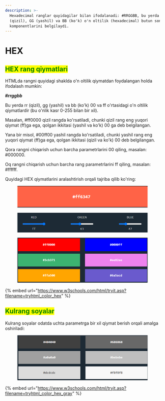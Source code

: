 ```yaml
---
description: >-
  Hexadecimal ranglar quyidagilar bilan ifodalanadi: #RRGGBB, bu yerda RR
  (qizil), GG (yashil) va BB (ko'k) o'n oltilik (hexadecimal) butun sonlar rang
  komponentlarini belgilaydi.
---
```


# HEX

## <mark style="color:green;">HEX rang qiymatlari</mark>

HTMLda rangni quyidagi shaklda o'n oltilik qiymatdan foydalangan holda ifodalash mumkin:

**#**_**rrggbb**_

Bu yerda rr (qizil), gg (yashil) va bb (ko'k) 00 va ff o'rtasidagi o'n oltilik qiymatlardir (bu o'nlik kasr 0-255 bilan bir xil).

Masalan, #ff0000 qizil rangda ko'rsatiladi, chunki qizil rang eng yuqori qiymat (ff)ga ega, qolgan ikkitasi (yashil va ko'k) 00 ga deb belgilangan.

Yana bir misol, #00ff00 yashil rangda ko'rsatiladi, chunki yashil rang eng yuqori qiymat (ff)ga ega, qolgan ikkitasi (qizil va ko'k) 00 deb belgilangan.

Qora rangni chiqarish uchun barcha parametrlarini 00 qiling, masalan: #000000.

Oq rangni chiqarish uchun barcha rang parametrlarini ff qiling, masalan: #ffffff.

Quyidagi HEX qiymatlarini aralashtirish orqali tajriba qilib ko'ring:

<figure><img src="../../../.gitbook/assets/image (781).png" alt=""><figcaption></figcaption></figure>

<figure><img src="../../../.gitbook/assets/image (376).png" alt=""><figcaption></figcaption></figure>

<figure><img src="../../../.gitbook/assets/image (419).png" alt=""><figcaption></figcaption></figure>

{% embed url="https://www.w3schools.com/html/tryit.asp?filename=tryhtml_color_hex" %}

## <mark style="color:green;">Kulrang soyalar</mark>

Kulrang soyalar odatda uchta parametrga bir xil qiymat berish orqali amalga oshiriladi:

<figure><img src="../../../.gitbook/assets/image (430).png" alt=""><figcaption></figcaption></figure>

{% embed url="https://www.w3schools.com/html/tryit.asp?filename=tryhtml_color_hex_gray" %}
